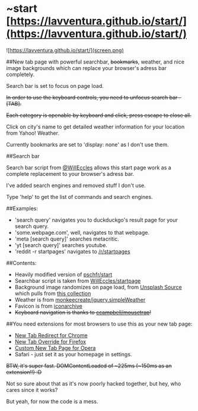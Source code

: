 # ~start [https://lavventura.github.io/start/](https://lavventura.github.io/start/)

![https://lavventura.github.io/start/](screen.png)

##New tab page with powerful searchbar, ~~bookmarks~~, weather, and nice image backgrounds which can replace your browser's adress bar completely.



Search bar is set to focus on page load.

~~In order to use the keyboard controls, you need to unfocus search bar - [TAB].~~

~~Each category is openable by keyboard and click, press escape to close all.~~

Click on city's name to get detailed weather information for your location from Yahoo! Weather.

Currently bookmarks are set to 'display: none' as I don't use them.

##Search bar 

Search bar script from [@WillEccles](https://github.com/WillEccles) allows this start page work as a complete replacement to your browser's adress bar.

I've added search engines and removed stuff I don't use.

Type 'help' to get the list of commands and search engines.

##Examples:
- 'search query' navigates you to duckduckgo's result page for your search query.
- 'some.webpage.com', well, navigates to that webpage.
- 'meta [search query]' searches metacritic.
- 'yt [search query]' searches youtube.
- 'reddit -r startpages' navigates to [/r/startpages](https://reddit.com/r/startpages)

##Contents:
- Heavily modified version of [pschfr/start](https://github.com/pschfr/start)
- Searchbar script is taken from [WillEccles/startpage](https://github.com/WillEccles/startpage)
- Background image randomizes on page load, from [Unsplash Source](https://source.unsplash.com/) which pulls from [this collection](https://unsplash.com/collections/304263/)
- Weather is from [monkeecreate/jquery.simpleWeather](https://github.com/monkeecreate/jquery.simpleWeather)
- Favicon is from [iconarchive](http://www.iconarchive.com/show/outline-icons-by-iconsmind/Home-2-2-icon.html)
- ~~Keyboard navigation is thanks to [ccampbell/mousetrap](https://github.com/ccampbell/mousetrap)!~~

##You need extensions for most browsers to use this as your new tab page:
- [New Tab Redirect for Chrome](https://chrome.google.com/webstore/detail/new-tab-redirect/icpgjfneehieebagbmdbhnlpiopdcmna)
- [New Tab Override for Firefox](https://addons.mozilla.org/en-US/firefox/addon/new-tab-override/)
- [Custom New Tab Page for Opera](https://addons.opera.com/en/extensions/details/custom-new-tab-page/)
- Safari - just set it as your homepage in settings.

~~BTW, it's super fast. DOMContentLoaded of ~225ms (~150ms as an extension!!) :D~~

Not so sure about that as it's now poorly hacked together, but hey, who cares since it works?

But yeah, for now the code is a mess.
